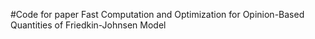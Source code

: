 #Code for paper Fast Computation and Optimization for Opinion-Based Quantities of Friedkin-Johnsen Model
